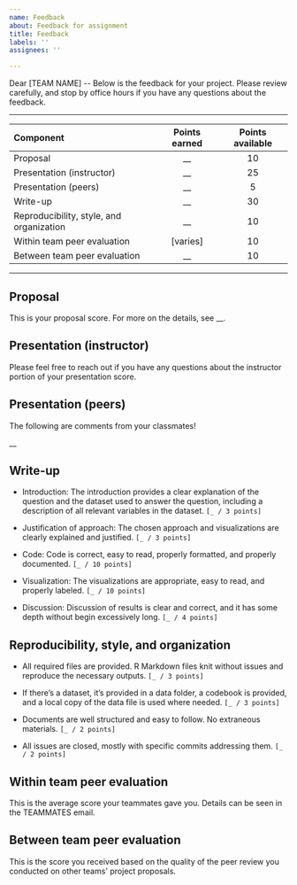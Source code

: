 ```yaml
---
name: Feedback
about: Feedback for assignment
title: Feedback
labels: ''
assignees: ''

---
```


Dear [TEAM NAME] -- Below is the feedback for your project. Please review carefully, and stop by office hours if you have any questions about the feedback.

---

| Component                                 | Points earned | Points available  |
|:------------------------------------------|:-------------:|:-----------------:|
| Proposal                                  |  __           | 10                |
| Presentation (instructor)                 |  __           | 25                |
| Presentation (peers)                      |  __           | 5                 |
| Write-up                                  |  __           | 30                |
| Reproducibility, style, and organization  |  __           | 10                |
| Within team peer evaluation               | [varies]      | 10                |
| Between team peer evaluation              |  __           | 10                |

---

## Proposal

This is your proposal score. For more on the details, see __.

## Presentation (instructor)

Please feel free to reach out if you have any questions about the instructor portion of your presentation score.

## Presentation (peers)

The following are comments from your classmates!

__

## Write-up

- Introduction: The introduction provides a clear explanation of the question and the dataset used to answer the question, including a description of all relevant variables in the dataset. `[_ / 3 points]`

- Justification of approach: The chosen approach and visualizations are clearly explained and justified. `[_ / 3 points]`

- Code: Code is correct, easy to read, properly formatted, and properly documented. `[_ / 10 points]`

- Visualization: The visualizations are appropriate, easy to read, and properly labeled. `[_ / 10 points]`

- Discussion: Discussion of results is clear and correct, and it has some depth without begin excessively long. `[_ / 4 points]`

## Reproducibility, style, and organization

- All required files are provided. R Markdown files knit without issues and reproduce the necessary outputs. `[_ / 3 points]`

- If there’s a dataset, it’s provided in a data folder, a codebook is provided, and a local copy of the data file is used where needed. `[_ / 3 points]`

- Documents are well structured and easy to follow. No extraneous materials. `[_ / 2 points]`

- All issues are closed, mostly with specific commits addressing them. `[_ / 2 points]`

## Within team peer evaluation

This is the average score your teammates gave you. Details can be seen in the TEAMMATES email.

## Between team peer evaluation

This is the score you received based on the quality of the peer review you conducted on other teams' project proposals.
